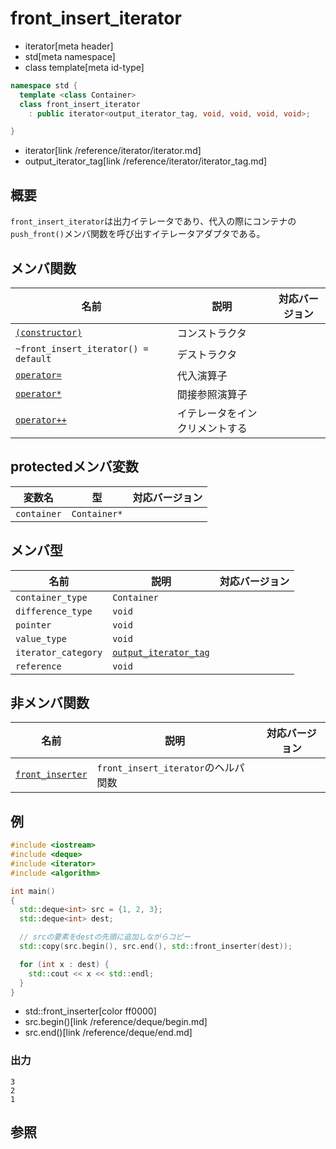 # front_insert_iterator
* iterator[meta header]
* std[meta namespace]
* class template[meta id-type]

```cpp
namespace std {
  template <class Container>
  class front_insert_iterator
    : public iterator<output_iterator_tag, void, void, void, void>;

}
```
* iterator[link /reference/iterator/iterator.md]
* output_iterator_tag[link /reference/iterator/iterator_tag.md]

## 概要
`front_insert_iterator`は出力イテレータであり、代入の際にコンテナの`push_front()`メンバ関数を呼び出すイテレータアダプタである。


## メンバ関数

| 名前 | 説明 | 対応バージョン |
|------|------|----------------|
| [`(constructor)`](front_insert_iterator/op_constructor.md) | コンストラクタ | |
| `~front_insert_iterator() = default` | デストラクタ | |
| [`operator=`](front_insert_iterator/op_assign.md) | 代入演算子 | |
| [`operator*`](front_insert_iterator/op_deref.md) | 間接参照演算子 | |
| [`operator++`](front_insert_iterator/op_increment.md) | イテレータをインクリメントする | |


## protectedメンバ変数

| 変数名 | 型 | 対応バージョン |
|-------------|--------------|-------|
| `container` | `Container*` | |


## メンバ型

| 名前 | 説明 | 対応バージョン |
|----------------------|------------|-------|
| `container_type`    | `Container` | |
| `difference_type`   | `void` | |
| `pointer`           | `void` | |
| `value_type`        | `void` | |
| `iterator_category` | [`output_iterator_tag`](/reference/iterator/iterator_tag.md) | |
| `reference`         | `void` | |


## 非メンバ関数

| 名前 | 説明 | 対応バージョン |
|-----------------------------------------|-------------------------------------|-------|
| [`front_inserter`](front_inserter.md) | `front_insert_iterator`のヘルパ関数 | |


## 例
```cpp example
#include <iostream>
#include <deque>
#include <iterator>
#include <algorithm>

int main()
{
  std::deque<int> src = {1, 2, 3};
  std::deque<int> dest;

  // srcの要素をdestの先頭に追加しながらコピー
  std::copy(src.begin(), src.end(), std::front_inserter(dest));

  for (int x : dest) {
    std::cout << x << std::endl;
  }
}
```
* std::front_inserter[color ff0000]
* src.begin()[link /reference/deque/begin.md]
* src.end()[link /reference/deque/end.md]

### 出力
```
3
2
1
```

## 参照

